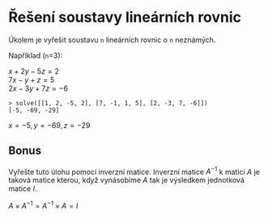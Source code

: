 # Řešení soustavy lineárních rovnic
Úkolem je vyřešit soustavu `n` lineárních rovnic o `n` neznámých.

Například (`n`=3):

$x+2y-5z=2$<br>
$7x-y+z=5$<br>
$2x-3y+7z=-6$

```shell
> solve([[1, 2, -5, 2], [7, -1, 1, 5], [2, -3, 7, -6]])
[-5, -69, -29]
```
$x=-5, y=-69, z=-29$

## Bonus
Vyřešte tuto úlohu pomocí inverzní matice. Inverzní matice $A^{-1}$ k matici $A$ je taková matice kterou, když vynásobíme $A$ tak je výsledkem jednotková matice $I$.

$A \times A^{-1}=A^{-1} \times A=I$
